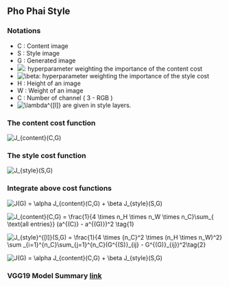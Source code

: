 ## Pho Phai Style

### Notations
  - C : Content image
  - S : Style image
  - G : Generated image
  - ![](https://latex.codecogs.com/gif.latex?\inline&space;\alpha): hyperparameter weighting the importance of the content cost
  - ![$\beta$](https://latex.codecogs.com/gif.latex?\inline&space;\beta): hyperparameter weighting the importance of the style cost
  - H : Height of an image
  - W : Weight of an image
  - C : Number of channel ( 3 - RGB )
  - ![$\lambda^{[l]}$](https://latex.codecogs.com/gif.latex?\inline&space;$\lambda^{[l]}$) are given in style layers.

### The content cost function
 ![$J_{content}(C,G)$](https://latex.codecogs.com/gif.latex?\inline&space;$J_{content}(C,G)$)

### The style cost function
![$J_{style}(S,G)$](https://latex.codecogs.com/gif.latex?\inline&space;$J_{style}(S,G)$)

### Integrate above cost functions
  ![$J(G) = \alpha J_{content}(C,G) + \beta J_{style}(S,G)$](https://latex.codecogs.com/gif.latex?\inline&space;$J(G)&space;=&space;\alpha&space;J_{content}(C,G)&space;&plus;&space;\beta&space;J_{style}(S,G))

![$$J_{content}(C,G) =  \frac{1}{4 \times n_H \times n_W \times n_C}\sum_{ \text{all entries}} (a^{(C)} - a^{(G)})^2 \tag{1}$$](https://latex.codecogs.com/gif.latex?J_{content}(C,G)&space;=&space;\frac{1}{4&space;\times&space;n_H&space;\times&space;n_W&space;\times&space;n_C}\sum_{&space;\text{all&space;entries}}&space;(a^{(C)}&space;-&space;a^{(G)})^2)

![$$J_{style}^{[l]}(S,G) = \frac{1}{4 \times {n_C}^2 \times (n_H \times n_W)^2} \sum _{i=1}^{n_C}\sum_{j=1}^{n_C}(G^{(S)}_{ij} - G^{(G)}_{ij})^2\tag{2}$$](https://latex.codecogs.com/gif.latex?J_{style}^{[l]}(S,G)&space;=&space;\frac{1}{4&space;\times&space;{n_C}^2&space;\times&space;(n_H&space;\times&space;n_W)^2}&space;\sum&space;_{i=1}^{n_C}\sum_{j=1}^{n_C}(G^{(S)}_{ij}&space;-&space;G^{(G)}_{ij})^2)


![$$J(G) = \alpha J_{content}(C,G) + \beta J_{style}(S,G)$$](https://latex.codecogs.com/gif.latex?J(G)&space;=&space;\alpha&space;J_{content}(C,G)&space;&plus;&space;\beta&space;J_{style}(S,G))


### VGG19 Model Summary [link](VGG19.md)
